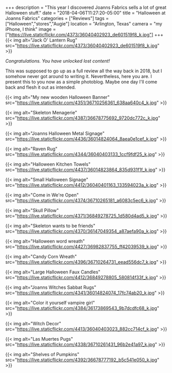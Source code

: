 +++
description = "This year I discovered Joanns Fabrics sells a lot of great Halloween stuff."
date = "2018-04-06T11:27:20-05:00"
title = "Halloween at Joanns Fabrics"
categories = ["Reviews"]
tags = ["Halloween","stores","Augie"]
location = "Arlington, Texas"
camera = "my iPhone, I think"
image = ["https://live.staticflickr.com/4373/36040402923_de601519f8_k.jpg"]
+++
{{< img alt="Jack O' Lantern Rug" src="https://live.staticflickr.com/4373/36040402923_de601519f8_k.jpg" >}}
<!--more-->

*Congratulations. You have unlocked lost content!*

This was supposed to go up as a full review all the way back in 2018, but I somehow never got around to writing it. Nevertheless, here you are. I present this to you now as a simple photoblog. Maybe one day I'll come back and flesh it out as intended.

{{< img alt="My new wooden Halloween Banner" src="https://live.staticflickr.com/4351/36710256361_638aa640c4_k.jpg" >}}

{{< img alt="Skeleton Menagerie" src="https://live.staticflickr.com/4387/36678775692_9720dc772c_k.jpg" >}}

{{< img alt="Joanns Halloween Metal Signage" src="https://live.staticflickr.com/4436/36014824064_8aea0e1cef_k.jpg" >}}

{{< img alt="Raven Rug" src="https://live.staticflickr.com/4344/36040403133_1ccf9fdf25_k.jpg" >}}

{{< img alt="Halloween Kitchen Towels" src="https://live.staticflickr.com/4437/36014823864_835d931f1f_k.jpg" >}}

{{< img alt="Small Halloween Signage" src="https://live.staticflickr.com/4412/36040401163_133594023a_k.jpg" >}}

{{< img alt="Come in We're Open" src="https://live.staticflickr.com/4374/36710265181_a6083c5ec6_k.jpg" >}}

{{< img alt="Skull Pillow" src="https://live.staticflickr.com/4371/36849278725_1d580d4ad5_k.jpg" >}}

{{< img alt="Skeleton wants to be friends" src="https://live.staticflickr.com/4370/36147049354_a87aefa90a_k.jpg" >}}

{{< img alt="Halloween word wreath" src="https://live.staticflickr.com/4427/36982837755_ff42039539_k.jpg" >}}

{{< img alt="Candy Corn Wreath" src="https://live.staticflickr.com/4396/36710264731_eead556dc7_k.jpg" >}}

{{< img alt="Large Halloween Faux Candles" src="https://live.staticflickr.com/4412/36849278805_580814f33f_k.jpg" >}}

{{< img alt="Joanns Witches Sabbat Rugs" src="https://live.staticflickr.com/4341/36014824074_17fc74ab20_k.jpg" >}}

{{< img alt="Color it yourself vampire girl" src="https://live.staticflickr.com/4384/36173869543_9b7dcdfc68_k.jpg" >}}

{{< img alt="Witch Decor" src="https://live.staticflickr.com/4413/36040403023_882cc714cf_k.jpg" >}}

{{< img alt="Las Muertes Pugs" src="https://live.staticflickr.com/4338/36710261431_96b2e41a97_k.jpg" >}}

{{< img alt="Shelves of Pumpkins" src="https://live.staticflickr.com/4392/36678777192_b5c541e050_k.jpg" >}}
